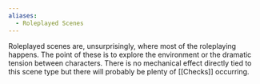```yaml
---
aliases:
  - Roleplayed Scenes
---
```

Roleplayed scenes are, unsurprisingly, where most of the roleplaying happens. The point of these is to explore the environment or the dramatic tension between characters. There is no mechanical effect directly tied to this scene type but there will probably be plenty of [[Checks]] occurring.